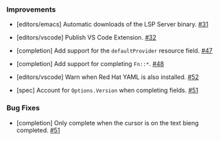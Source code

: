 ### Improvements

- [editors/emacs] Automatic downloads of the LSP Server binary.
  [#31](https://github.com/pulumi/pulumi-lsp/pull/31)

- [editors/vscode] Publish VS Code Extension.
  [#32](https://github.com/pulumi/pulumi-lsp/pull/32)

- [completion] Add support for the `defaultProvider` resource field.
  [#47](https://github.com/pulumi/pulumi-lsp/pull/47)

- [completion] Add support for completing `Fn::*`.
  [#48](https://github.com/pulumi/pulumi-lsp/pull/48)

- [editors/vscode] Warn when Red Hat YAML is also installed.
  [#52](https://github.com/pulumi/pulumi-lsp/pull/52)

- [spec] Account for `Options.Version` when completing fields.
  [#51](https://github.com/pulumi/pulumi-lsp/pull/51)

### Bug Fixes

- [completion] Only complete when the cursor is on the text bieng completed.
  [#51](https://github.com/pulumi/pulumi-lsp/pull/51)
